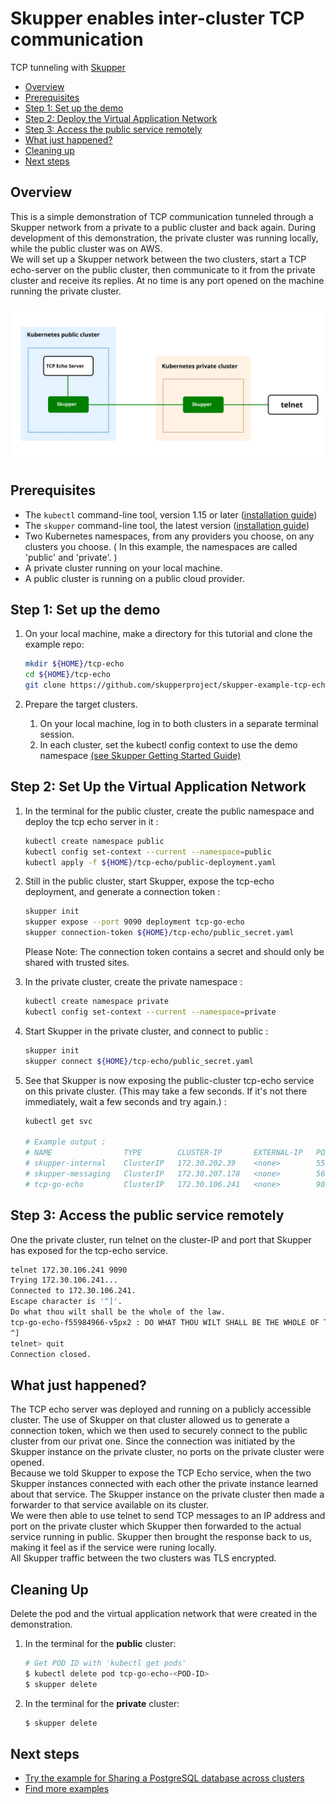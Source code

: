 # Skupper enables inter-cluster TCP communication



TCP tunneling with [Skupper](https://skupper.io/)

* [Overview](#overview)
* [Prerequisites](#prerequisites)
* [Step 1: Set up the demo](#step-1-set-up-the-demo)
* [Step 2: Deploy the Virtual Application Network](#step-2-set-up-the-virtual-application-network)
* [Step 3: Access the public service remotely](#step-3-access-the-public-service-remotely)
* [What just happened?](#what-just-happened)
* [Cleaning up](#cleaning-up)
* [Next steps](#next-steps)




## Overview

This is a simple demonstration of TCP communication tunneled through a Skupper network from a private to a public cluster and back again. During development of this demonstration, the private cluster was running locally, while the public cluster was on AWS.
<br/>
We will set up a Skupper network between the two clusters, start a TCP echo-server on the public cluster, then communicate to it from the private cluster and receive its replies. At no time is any port opened on the machine running the private cluster.
<br/>


<img src="images/entities.svg" width="800"/>

## Prerequisites

* The `kubectl` command-line tool, version 1.15 or later ([installation guide](https://kubernetes.io/docs/tasks/tools/install-kubectl/))
* The `skupper` command-line tool, the latest version ([installation guide](https://skupper.io/start/index.html#step-1-install-the-skupper-command-line-tool-in-your-environment))
* Two Kubernetes namespaces, from any providers you choose, on any clusters you choose. ( In this example, the namespaces are called 'public' and 'private'. )
* A private cluster running on your local machine.
* A public cluster is running on a public cloud provider.


## Step 1: Set up the demo

1. On your local machine, make a directory for this tutorial and clone the example repo:

   ```bash
   mkdir ${HOME}/tcp-echo
   cd ${HOME}/tcp-echo
   git clone https://github.com/skupperproject/skupper-example-tcp-echo

   ```

2. Prepare the target clusters.

   1. On your local machine, log in to both clusters in a separate terminal session.
   2. In each cluster, set the kubectl config context to use the demo namespace [(see Skupper Getting Started Guide)](https://skupper.io/start/index.html)





## Step 2: Set Up the Virtual Application Network


1. In the terminal for the public cluster, create the public namespace and deploy the tcp echo server in it :

   ```bash
   kubectl create namespace public
   kubectl config set-context --current --namespace=public
   kubectl apply -f ${HOME}/tcp-echo/public-deployment.yaml
   ```

2. Still in the public cluster, start Skupper, expose the tcp-echo deployment, and generate a connection token :

   ```bash
   skupper init
   skupper expose --port 9090 deployment tcp-go-echo
   skupper connection-token ${HOME}/tcp-echo/public_secret.yaml
   ```

   Please Note: The connection token contains a secret and should only be shared with trusted sites.

3. In the private cluster, create the private namespace : 

   ```bash
   kubectl create namespace private
   kubectl config set-context --current --namespace=private
   ```

4. Start Skupper in the private cluster, and connect to public :

   ```bash
   skupper init
   skupper connect ${HOME}/tcp-echo/public_secret.yaml
   ```

5. See that Skupper is now exposing the public-cluster tcp-echo service on this private cluster. (This may take a few seconds. If it's not there immediately, wait a few seconds and try again.) :

   ```bash
   kubectl get svc

   # Example output :
   # NAME                TYPE        CLUSTER-IP       EXTERNAL-IP   PORT(S)               AGE
   # skupper-internal    ClusterIP   172.30.202.39    <none>        55671/TCP,45671/TCP   22s
   # skupper-messaging   ClusterIP   172.30.207.178   <none>        5671/TCP              22s
   # tcp-go-echo         ClusterIP   172.30.106.241   <none>        9090/TCP              8s

   ```


## Step 3: Access the public service remotely

One the private cluster, run telnet on the cluster-IP and port that Skupper has exposed for the tcp-echo service.

   ```bash
   telnet 172.30.106.241 9090
   Trying 172.30.106.241...
   Connected to 172.30.106.241.
   Escape character is '^]'.
   Do what thou wilt shall be the whole of the law.
   tcp-go-echo-f55984966-v5px2 : DO WHAT THOU WILT SHALL BE THE WHOLE OF THE LAW.
   ^]
   telnet> quit
   Connection closed.
   ```
 

## What just happened?

The TCP echo server was deployed and running on a publicly accessible cluster. The use of Skupper on that cluster allowed us to generate a connection token, which we then used to securely connect to the public cluster from our privat one. Since the connection was initiated by the Skupper instance on the private cluster, no ports on the private cluster were opened.
<br/>
Because we told Skupper to expose the TCP Echo service, when the two Skupper instances connected with each other the private instance learned about that service. The Skupper instance on the private cluster then made a forwarder to that service available on its cluster. 
<br/>
We were then able to use telnet to send TCP messages to an IP address and port on the private cluster which Skupper then forwarded to the actual service running in public. Skupper then brought the response back to us, making it feel as if the service were runing locally.
<br/>
All Skupper traffic between the two clusters was TLS encrypted.



## Cleaning Up

Delete the pod and the virtual application network that were created in the demonstration.

1. In the terminal for the **public** cluster:

   ```bash
   # Get POD ID with 'kubectl get pods'
   $ kubectl delete pod tcp-go-echo-<POD-ID>
   $ skupper delete
   ```

2. In the terminal for the **private** cluster:

   ```bash
   $ skupper delete
   ```


## Next steps

 - [Try the example for Sharing a PostgreSQL database across clusters](https://github.com/skupperproject/skupper-example-postgresql)
 - [Find more examples](https://skupper.io/examples/)

